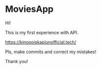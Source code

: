 # MoviesApp

Hi!

This is my first experience with API.

https://kinopoiskapiunofficial.tech/

Pls, make commits and correct my mistakes!

Thank you!
